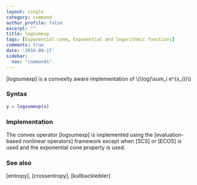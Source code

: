 ```yaml
---
layout: single
category: command
author_profile: false
excerpt: ""
title: logsumexp
tags: [Exponential cone, Exponential and logarithmic functions]
comments: true
date: '2016-09-17'
sidebar:
  nav: "commands"
---
```


[logsumexp] is a convexity aware implementation of \\(\log(\sum_i e^{x_i})\\) 

### Syntax

````matlab
y = logsumexp(x)
````

### Implementation

The convex operator [logsumexp] is implemented using the [evaluation-based nonlinear operators] framework except when [SCS] or [ECOS]  is used and the exponential cone property is used.

### See also
[entropy], [crossentropy], [kullbackleibler]
